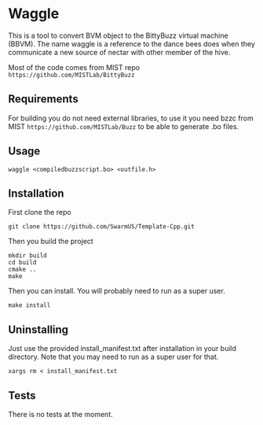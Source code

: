 # Waggle

This is a tool to convert BVM object to the BittyBuzz virtual machine (BBVM). 
The name waggle is a reference to the dance bees does when they communicate a new source of nectar with other member of the hive.

Most of the code comes from MIST repo `https://github.com/MISTLab/BittyBuzz`


## Requirements 

For building you do not need external libraries, to use it you need bzzc from MIST `https://github.com/MISTLab/Buzz` to be able to generate .bo files.

## Usage


```waggle <compiledbuzzscript.bo> <outfile.h>```

## Installation

First clone the repo

```git clone https://github.com/SwarmUS/Template-Cpp.git```

Then you build the project

```
mkdir build
cd build 
cmake ..
make
```

Then you can install. You will probably need to run as a super user.

``` make install ```

## Uninstalling
Just use the provided install_manifest.txt after installation in your build directory. Note that you may need to run as a super user for that.

```
xargs rm < install_manifest.txt
```

## Tests

There is no tests at the moment.


